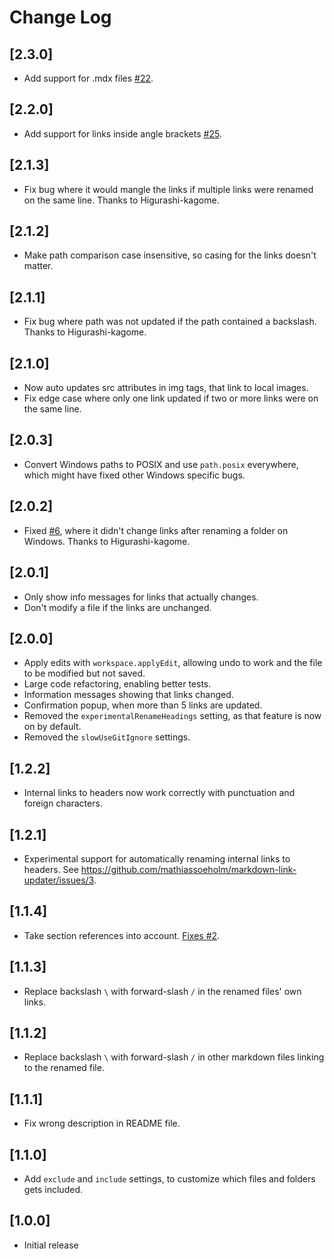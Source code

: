 # Change Log

## [2.3.0]

- Add support for .mdx files [#22](https://github.com/mathiassoeholm/markdown-link-updater/issues/25).

## [2.2.0]

- Add support for links inside angle brackets [#25](https://github.com/mathiassoeholm/markdown-link-updater/issues/25).

## [2.1.3]

- Fix bug where it would mangle the links if multiple links were renamed on the same line. Thanks to Higurashi-kagome.

## [2.1.2]

- Make path comparison case insensitive, so casing for the links doesn't matter.

## [2.1.1]

- Fix bug where path was not updated if the path contained a backslash. Thanks to Higurashi-kagome.

## [2.1.0]

- Now auto updates src attributes in img tags, that link to local images.
- Fix edge case where only one link updated if two or more links were on the same line.

## [2.0.3]

- Convert Windows paths to POSIX and use `path.posix` everywhere, which might have fixed other Windows specific bugs.

## [2.0.2]

- Fixed [#6](https://github.com/mathiassoeholm/markdown-link-updater/issues/6), where it didn't change links after renaming a folder on Windows. Thanks to Higurashi-kagome.

## [2.0.1]

- Only show info messages for links that actually changes.
- Don't modify a file if the links are unchanged.

## [2.0.0]

- Apply edits with `workspace.applyEdit`, allowing undo to work and the file to be modified but not saved.
- Large code refactoring, enabling better tests.
- Information messages showing that links changed.
- Confirmation popup, when more than 5 links are updated.
- Removed the `experimentalRenameHeadings` setting, as that feature is now on by default.
- Removed the `slowUseGitIgnore` settings.

## [1.2.2]

- Internal links to headers now work correctly with punctuation and foreign characters.

## [1.2.1]

- Experimental support for automatically renaming internal links to headers. See https://github.com/mathiassoeholm/markdown-link-updater/issues/3.

## [1.1.4]

- Take section references into account. [Fixes #2](https://github.com/mathiassoeholm/markdown-link-updater/issues/2).

## [1.1.3]

- Replace backslash `\` with forward-slash `/` in the renamed files' own links.

## [1.1.2]

- Replace backslash `\` with forward-slash `/` in other markdown files linking to the renamed file.

## [1.1.1]

- Fix wrong description in README file.

## [1.1.0]

- Add `exclude` and `include` settings, to customize which files and folders gets included.

## [1.0.0]

- Initial release
